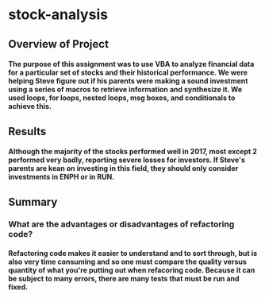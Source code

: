 # stock-analysis
## Overview of Project
#### The purpose of this assignment was to use VBA to analyze financial data for a particular set of stocks and their historical performance. We were helping Steve figure out if his parents were making a sound investment using a series of macros to retrieve information and synthesize it. We used loops, for loops, nested loops, msg boxes, and conditionals to achieve this. 
## Results
#### Although the majority of the stocks performed well in 2017, most except 2 performed very badly, reporting severe losses for investors. If Steve's parents are kean on investing in this field, they should only consider investments in ENPH or in RUN.
## Summary
### What are the advantages or disadvantages of refactoring code?
#### Refactoring code makes it easier to understand and to sort through, but is also very time consuming and so one must compare the quality versus quantity of what you're putting out when refacoring code. Because it can be subject to many errors, there are many tests that must be run and fixed. 
